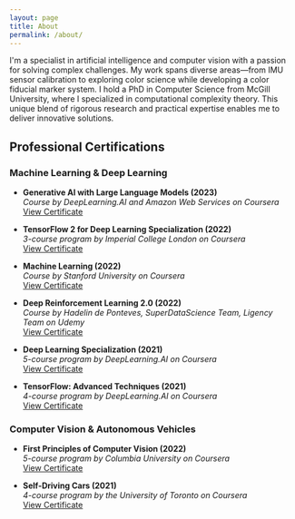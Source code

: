 ```yaml
---
layout: page
title: About
permalink: /about/
---
```


I'm a specialist in artificial intelligence and computer vision with a passion for solving complex challenges. My work spans diverse areas—from IMU sensor calibration to exploring color science while developing a color fiducial marker system. I hold a PhD in Computer Science from McGill University, where I specialized in computational complexity theory. This unique blend of rigorous research and practical expertise enables me to deliver innovative solutions.

## Professional Certifications

### Machine Learning & Deep Learning

<!-- - **Generative AI for Software Development Specialization (In Progress, 2025)**  
  *3-course program by DeepLearning.AI on Coursera (In progress)* -->

- **Generative AI with Large Language Models (2023)**  
  *Course by DeepLearning.AI and Amazon Web Services on Coursera*  
  [View Certificate](https://www.coursera.org/account/accomplishments/records/GX99WPS6PX6F)

- **TensorFlow 2 for Deep Learning Specialization (2022)**  
  *3-course program by Imperial College London on Coursera*  
  [View Certificate](https://www.coursera.org/share/ca02e8572a9abf8b49a8897c78709347)

- **Machine Learning (2022)**  
  *Course by Stanford University on Coursera*  
  [View Certificate](https://coursera.org/share/7af27eb122bda0b6f8f20f7c85bb101a)

- **Deep Reinforcement Learning 2.0 (2022)**  
  *Course by Hadelin de Ponteves, SuperDataScience Team, Ligency Team on Udemy*  
  [View Certificate](https://www.udemy.com/certificate/UC-4203332c-2fbf-4844-89d9-6367b6e77f14/)

- **Deep Learning Specialization (2021)**  
  *5-course program by DeepLearning.AI on Coursera*  
  [View Certificate](https://www.coursera.org/account/accomplishments/specialization/X5LZKN3QQYQK)

- **TensorFlow: Advanced Techniques (2021)**  
  *4-course program by DeepLearning.AI on Coursera*  
  [View Certificate](https://coursera.org/share/c2c6af0e299b244a91f96e699e5c4d42)

### Computer Vision & Autonomous Vehicles

- **First Principles of Computer Vision (2022)**  
  *5-course program by Columbia University on Coursera*  
  [View Certificate](https://coursera.org/share/df178ecca8a09e57b5d3ce0afe4697a5)

- **Self-Driving Cars (2021)**  
  *4-course program by the University of Toronto on Coursera*  
  [View Certificate](https://coursera.org/share/8b78823d583830e858e8ab2e2a64c65a)

